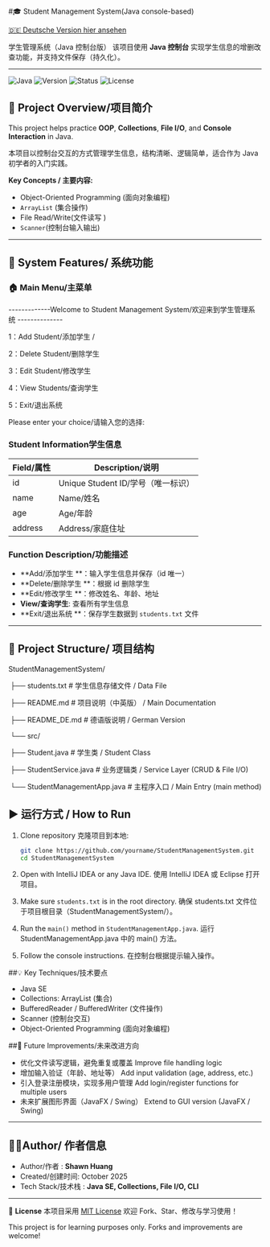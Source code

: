 #🎓 Student Management System(Java console-based)

[🇩🇪 Deutsche Version hier ansehen](./README_DE.md)

学生管理系统（Java 控制台版） 
该项目使用 **Java 控制台** 实现学生信息的增删改查功能，并支持文件保存（持久化）。

---

![Java](https://img.shields.io/badge/Language-Java-orange?logo=openjdk)
![Version](https://img.shields.io/badge/Version-1.0-blue)
![Status](https://img.shields.io/badge/Status-Stable-green)
![License](https://img.shields.io/badge/License-MIT-lightgrey)

## 📘 Project Overview/项目简介 
This project helps practice **OOP**, **Collections**, **File I/O**, and **Console Interaction** in Java.

本项目以控制台交互的方式管理学生信息，结构清晰、逻辑简单，适合作为 Java 初学者的入门实践。

**Key Concepts / 主要内容:**

- Object-Oriented Programming (面向对象编程)
- `ArrayList` (集合操作)
- File Read/Write(文件读写 )
-  `Scanner`(控制台输入输出)

---

## 🧩 System Features/ 系统功能 

### 🏠 Main Menu/主菜单 
-------------Welcome to Student Management System/欢迎来到学生管理系统 --------------

1：Add Student/添加学生 / 

2：Delete Student/删除学生 

3：Edit Student/修改学生 

4：View Students/查询学生 

5：Exit/退出系统  

Please enter your choice/请输入您的选择:

### Student Information学生信息 
| Field/属性 | Description/说明                   |
| ---------- | ---------------------------------- |
| id         | Unique Student ID/学号（唯一标识） |
| name       | Name/姓名                          |
| age        | Age/年龄                           |
| address    | Address/家庭住址                   |

### Function Description/功能描述 
- **Add/添加学生 **：输入学生信息并保存（id 唯一）  
- **Delete/删除学生 **：根据 id 删除学生  
- **Edit/修改学生 **：修改姓名、年龄、地址  
- **View/查询学生**:  查看所有学生信息  
- **Exit/退出系统 **：保存学生数据到 `students.txt` 文件  

---

## 📂  Project Structure/ 项目结构 

StudentManagementSystem/

​		├── students.txt                # 学生信息存储文件 / Data File

​		├── README.md                   # 项目说明（中英版） / Main Documentation

​		├── README_DE.md                # 德语版说明 / German Version

​		└── src/

​				├── Student.java            # 学生类 / Student Class

​				├── StudentService.java     # 业务逻辑类 / Service Layer (CRUD & File I/O)

​				└── StudentManagementApp.java  # 主程序入口 / Main Entry (main method)

## ▶️ 运行方式 / How to Run

1. Clone repository  克隆项目到本地:

   ~~~bash
   git clone https://github.com/yourname/StudentManagementSystem.git
   cd StudentManagementSystem
   ~~~

2. Open with IntelliJ IDEA or any Java IDE.  使用 IntelliJ IDEA 或 Eclipse 打开项目。

3. Make sure `students.txt` is in the root directory.  确保 students.txt 文件位于项目根目录（StudentManagementSystem/）。

4. Run the `main()` method in `StudentManagementApp.java`.  运行 StudentManagementApp.java 中的 main() 方法。

5. Follow the console instructions.  在控制台根据提示输入操作。

##💡 Key Techniques/技术要点

- Java SE
- Collections: ArrayList (集合)
- BufferedReader / BufferedWriter (文件操作)
- Scanner (控制台交互)
- Object-Oriented Programming (面向对象编程)

##🌱  Future Improvements/未来改进方向

- 优化文件读写逻辑，避免重复或覆盖
  Improve file handling logic
- 增加输入验证（年龄、地址等）
  Add input validation (age, address, etc.)
- 引入登录注册模块，实现多用户管理
  Add login/register functions for multiple users
- 未来扩展图形界面（JavaFX / Swing）
  Extend to GUI version (JavaFX / Swing)

------

## 👨‍💻Author/ 作者信息

- Author/作者 : **Shawn Huang**
-  Created/创建时间: October 2025
- Tech Stack/技术栈  : **Java SE, Collections, File I/O, CLI**

------

📜 **License**
	本项目采用 [MIT License]()
	欢迎 Fork、Star、修改与学习使用！

This project is for learning purposes only. Forks and improvements are welcome!





